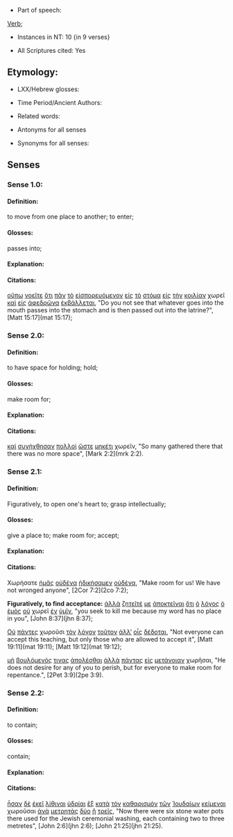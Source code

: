 * Part of speech: 

[Verb](http://ugg.readthedocs.io/en/latest/verb.html); 

* Instances in NT: 10 {in 9 verses}

* All Scriptures cited: Yes

## Etymology: 

* LXX/Hebrew glosses: 

* Time Period/Ancient Authors: 

* Related words: 

* Antonyms for all senses

* Synonyms for all senses: 

## Senses 

### Sense 1.0: 

#### Definition: 

to move from one place to another; to enter;

#### Glosses:

passes into; 

#### Explanation:

#### Citations: 

[οὔπω](../G37680/01.md) [νοεῖτε](../G35390/01.md) [ὅτι](../G37540/01.md) [πᾶν](../G39560/01.md) [τὸ](../G35880/01.md) [εἰσπορευόμενον](../G15310/01.md) [εἰς](../G15190/01.md) [τὸ](../G35880/01.md) [στόμα](../G47500/01.md) [εἰς](../G15190/01.md) [τὴν](../G35880/01.md) [κοιλίαν](../G28360/01.md) χωρεῖ [καὶ](../G25320/01.md) [εἰς](../G15190/01.md) [ἀφεδρῶνα](../G08560/01.md) [ἐκβάλλεται](../G15440/01.md), "Do you not see that whatever goes into the mouth passes into the stomach and is then passed out into the latrine?", [Matt 15:17](mat 15:17);  

### Sense 2.0: 

#### Definition: 

to have space for holding; hold;

#### Glosses:

make room for; 

#### Explanation:

#### Citations:  

[καὶ](../G25320/01.md) [συνήχθησαν](../G48630/01.md) [πολλοὶ](../G41830/01.md) [ὥστε](../G56200/01.md) [μηκέτι](../G33710/01.md) χωρεῖν, "So many gathered there that there was no more space", [Mark 2:2](mrk 2:2).  


### Sense 2.1: 

#### Definition: 

Figuratively, to open one's heart to; grasp intellectually;

#### Glosses:

give a place to; make room for; accept;

#### Explanation:

#### Citations: 

Χωρήσατε [ἡμᾶς](../G14730/01.md) [οὐδένα](../G37620/01.md) [ἠδικήσαμεν](../G00910/01.md) [οὐδένα](../G37620/01.md), "Make room for us! We have not wronged anyone", [2Cor 7:2](2co 7:2);

**Figuratively, to find acceptance:** [ἀλλὰ](../G02350/01.md) [ζητεῖτέ](../G22120/01.md) [με](../G14730/01.md) [ἀποκτεῖναι](../G06150/01.md) [ὅτι](../G37540/01.md) [ὁ](../G35880/01.md) [λόγος](../G30560/01.md) [ὁ](../G35880/01.md) [ἐμὸς](../G16990/01.md) [οὐ](../G37560/01.md) χωρεῖ [ἐν](../G17220/01.md) [ὑμῖν](../G47710/01.md), "you seek to kill me because my word has no place in you", [John 8:37](jhn 8:37);  


[Οὐ](../G37560/01.md) [πάντες](../G39560/01.md) χωροῦσι [τὸν](../G35880/01.md) [λόγον](../G30560/01.md) [τοῦτον](../G37780/01.md) [ἀλλ’](../G02350/01.md) [οἷς](../G37390/01.md) [δέδοται](../G13250/01.md), "Not everyone can accept this teaching, but only those who are allowed to accept it", [Matt 19:11](mat 19:11); [Matt 19:12](mat 19:12); 

[μὴ](../G33610/01.md) [βουλόμενός](../G10140/01.md) [τινας](../G51000/01.md) [ἀπολέσθαι](../G06220/01.md) [ἀλλὰ](../G02350/01.md) [πάντας](../G39560/01.md) [εἰς](../G15190/01.md) [μετάνοιαν](../G33410/01.md) χωρῆσαι, "He does not desire for any of you to perish, but for everyone to make room for repentance.", [2Pet 3:9](2pe 3:9). 

### Sense 2.2: 

#### Definition: 

to contain;

#### Glosses:

contain;

#### Explanation:

#### Citations: 

[ἦσαν](../G99999/01.md) [δὲ](../G11610/01.md) [ἐκεῖ](../G15630/01.md) [λίθιναι](../G30350/01.md) [ὑδρίαι](../G52010/01.md) [ἓξ](../G18030/01.md) [κατὰ](../G25960/01.md) [τὸν](../G35880/01.md) [καθαρισμὸν](../G25120/01.md) [τῶν](../G35880/01.md) [Ἰουδαίων](../G24530/01.md) [κείμεναι](../G27490/01.md) χωροῦσαι [ἀνὰ](../G03030/01.md) [μετρητὰς](../G33550/01.md) [δύο](../G14170/01.md) [ἢ](../G22280/01.md) [τρεῖς](../G51400/01.md), "Now there were six stone water pots there used for the Jewish ceremonial washing, each containing two to three metretes", [John 2:6](jhn 2:6); [John 21:25](jhn 21:25).  

